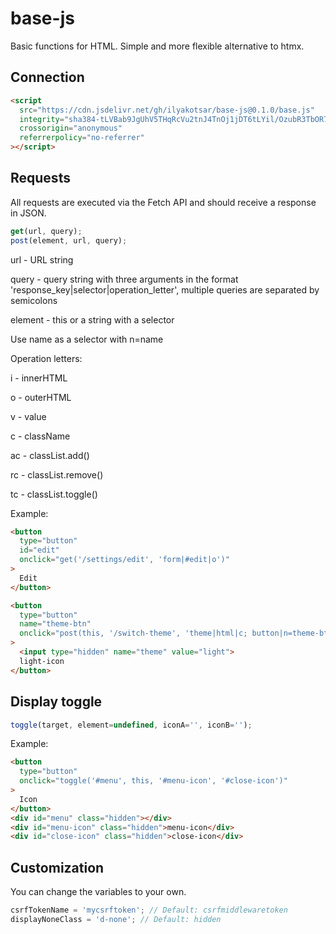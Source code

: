 # base-js

Basic functions for HTML. Simple and more flexible alternative to htmx.

## Connection

```html
<script
  src="https://cdn.jsdelivr.net/gh/ilyakotsar/base-js@0.1.0/base.js"
  integrity="sha384-tLVBab9JgUhV5THqRcVu2tnJ4TnOj1jDT6tLYil/OzubR3TbOR7GcozBOANUMUHo"
  crossorigin="anonymous"
  referrerpolicy="no-referrer"
></script>
```

## Requests

All requests are executed via the Fetch API and should receive a response in JSON.

```js
get(url, query);
post(element, url, query);
```

url - URL string

query - query string with three arguments in the format 'response_key|selector|operation_letter',
multiple queries are separated by semicolons

element - this or a string with a selector

Use name as a selector with n=name

Operation letters:

i - innerHTML

o - outerHTML

v - value

c - className

ac - classList.add()

rc - classList.remove()

tc - classList.toggle()

Example:

```html
<button
  type="button"
  id="edit"
  onclick="get('/settings/edit', 'form|#edit|o')"
>
  Edit
</button>
```

```html
<button
  type="button"
  name="theme-btn"
  onclick="post(this, '/switch-theme', 'theme|html|c; button|n=theme-btn|o')"
>
  <input type="hidden" name="theme" value="light">
  light-icon
</button>
```

## Display toggle

```js
toggle(target, element=undefined, iconA='', iconB='');
```

Example:

```html
<button
  type="button"
  onclick="toggle('#menu', this, '#menu-icon', '#close-icon')"
>
  Icon
</button>
<div id="menu" class="hidden"></div>
<div id="menu-icon" class="hidden">menu-icon</div>
<div id="close-icon" class="hidden">close-icon</div>
```

## Customization

You can change the variables to your own.

```js
csrfTokenName = 'mycsrftoken'; // Default: csrfmiddlewaretoken
displayNoneClass = 'd-none'; // Default: hidden
```
